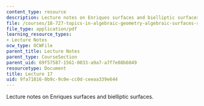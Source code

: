 ```yaml
---
content_type: resource
description: Lecture notes on Enriques surfaces and bielliptic surfaces.
file: /courses/18-727-topics-in-algebraic-geometry-algebraic-surfaces-spring-2008/9fa718160b9c9c0ecc0dceeaa339e644_lect17.pdf
file_type: application/pdf
learning_resource_types:
- Lecture Notes
ocw_type: OCWFile
parent_title: Lecture Notes
parent_type: CourseSection
parent_uid: 69f57587-1561-0033-a9a7-a7f7e08b6049
resourcetype: Document
title: Lecture 17
uid: 9fa71816-0b9c-9c0e-cc0d-ceeaa339e644
---
```

Lecture notes on Enriques surfaces and bielliptic surfaces.